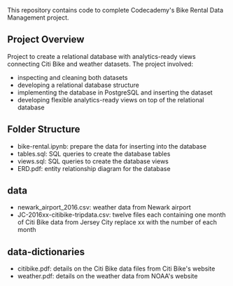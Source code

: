 This repository contains code to complete Codecademy's Bike Rental Data Management project.

## Project Overview
Project to create a relational database with analytics-ready views connecting Citi Bike and weather datasets. The project involved:

* inspecting and cleaning both datasets
* developing a relational database structure
* implementing the database in PostgreSQL and inserting the dataset
* developing flexible analytics-ready views on top of the relational database
 
## Folder Structure
* bike-rental.ipynb: prepare the data for inserting into the database
* tables.sql: SQL queries to create the database tables
* views.sql: SQL queries to create the database views
* ERD.pdf: entity relationship diagram for the database
  
## data
* newark_airport_2016.csv: weather data from Newark airport
* JC-2016xx-citibike-tripdata.csv: twelve files each containing one month of Citi Bike data from Jersey City
replace xx with the number of each month

## data-dictionaries
* citibike.pdf: details on the Citi Bike data files from Citi Bike's website
* weather.pdf: details on the weather data from NOAA's website
